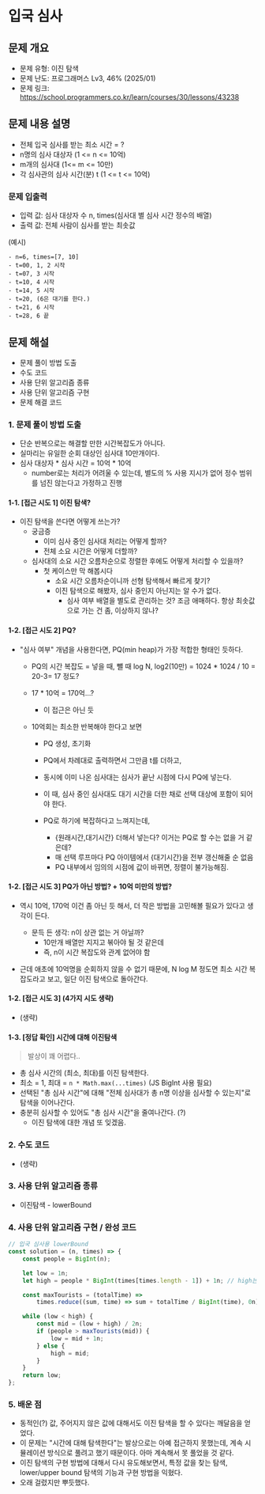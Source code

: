# 입국 심사

## 문제 개요

-   문제 유형: 이진 탐색
-   문제 난도: 프로그래머스 Lv3, 46% (2025/01)
-   문제 링크: https://school.programmers.co.kr/learn/courses/30/lessons/43238

## 문제 내용 설명

-   전체 입국 심사를 받는 최소 시간 = ?
-   n명의 심사 대상자 (1 <= n <= 10억)
-   m개의 심사대 (1<= m <= 10만)
-   각 심사관의 심사 시간(분) t (1 <= t <= 10억)

### 문제 입출력

-   입력 값: 심사 대상자 수 n, times(심사대 별 심사 시간 정수의 배열)
-   출력 값: 전체 사람이 심사를 받는 최솟값

(예시)

```
- n=6, times=[7, 10]
- t=00, 1, 2 시작
- t=07, 3 시작
- t=10, 4 시작
- t=14, 5 시작
- t=20, (6은 대기를 한다.)
- t=21, 6 시작
- t=28, 6 끝
```

## 문제 해설

-   문제 풀이 방법 도출
-   수도 코드
-   사용 단위 알고리즘 종류
-   사용 단위 알고리즘 구현
-   문제 해결 코드

### 1. 문제 풀이 방법 도출

-   단순 반복으로는 해결할 만한 시간복잡도가 아니다.
-   실마리는 유일한 순회 대상인 심사대 10만개이다.
-   심사 대상자 \* 심사 시간 = 10억 \* 10억
    -   number로는 처리가 어려울 수 있는데, 별도의 % 사용 지시가 없어 정수 범위를 넘진 않는다고 가정하고 진행

#### 1-1. [접근 시도 1] 이진 탐색?

-   이진 탐색을 쓴다면 어떻게 쓰는가?
    -   궁금증
        -   이미 심사 중인 심사대 처리는 어떻게 할까?
        -   전체 소요 시간은 어떻게 더할까?
    -   심사대의 소요 시간 오름차순으로 정렬한 후에도 어떻게 처리할 수 있을까?
        -   첫 케이스만 막 해봅시다
            -   소요 시간 오름차순이니까 선형 탐색해서 빠르게 찾기?
            -   이진 탐색으로 해봤자, 심사 중인지 아닌지는 알 수가 없다.
                -   심사 여부 배열을 별도로 관리하는 것? 조금 애매하다. 항상 최솟값으로 가는 건 좀, 이상하지 않나?

#### 1-2. [접근 시도 2] PQ?

-   "심사 여부" 개념을 사용한다면, PQ(min heap)가 가장 적합한 형태인 듯하다.

    -   PQ의 시간 복잡도 = 넣을 때, 뺄 때 log N, log2(10만) = 1024 \* 1024 / 10 = 20-3= 17 정도?
    -   17 \* 10억 = 170억...?
        -   이 접근은 아닌 듯
    -   10억회는 최소한 반복해야 한다고 보면

        -   PQ 생성, 초기화
        -   PQ에서 차례대로 출력하면서 그만큼 t를 더하고,
        -   동시에 이미 나온 심사대는 심사가 끝난 시점에 다시 PQ에 넣는다.
        -   이 때, 심사 중인 심사대도 대기 시간을 더한 채로 선택 대상에 포함이 되어야 한다.
        -   PQ로 하기에 복잡하다고 느껴지는데,

            -   {원래시간,대기시간} 더해서 넣는다? 이거는 PQ로 할 수는 없을 거 같은데?
            -   매 선택 루프마다 PQ 아이템에서 {대기시간}을 전부 갱신해줄 순 없음
            -   PQ 내부에서 임의의 시점에 값이 바뀌면, 정렬이 불가능해짐.

#### 1-2. [접근 시도 3] PQ가 아닌 방법? + 10억 미만의 방법?

-   역시 10억, 170억 이건 좀 아닌 듯 해서, 더 작은 방법을 고민해볼 필요가 있다고 생각이 든다.

    -   문득 든 생각: n이 상관 없는 거 아닐까?
        -   10만개 배열만 지지고 볶아야 될 것 같은데
        -   즉, n이 시간 복잡도와 관계 없어야 함

-   근데 애초에 10억명을 순회하지 않을 수 없기 때문에, N log M 정도면 최소 시간 복잡도라고 보고, 일단 이진 탐색으로 돌아간다.

#### 1-2. [접근 시도 3] (4가지 시도 생략)

-   (생략)

#### 1-3. [정답 확인] 시간에 대해 이진탐색

> 발상이 꽤 어렵다..

-   총 심사 시간의 (최소, 최대)를 이진 탐색한다.
-   최소 = 1, 최대 = `n * Math.max(...times)` (JS BigInt 사용 필요)
-   선택된 "총 심사 시간"에 대해 "전체 심사대가 총 n명 이상을 심사할 수 있는지"로 탐색을 이어나간다.
-   충분히 심사할 수 있어도 "총 심사 시간"을 줄여나간다. (?)
    -   이진 탐색에 대한 개념 또 잊겠음.

### 2. 수도 코드

-   (생략)

### 3. 사용 단위 알고리즘 종류

-   이진탐색 - lowerBound

### 4. 사용 단위 알고리즘 구현 / 완성 코드

```js
// 입국 심사용 lowerBound
const solution = (n, times) => {
    const people = BigInt(n);

    let low = 1n;
    let high = people * BigInt(times[times.length - 1]) + 1n; // high는 정상 범위 + 1

    const maxTourists = (totalTime) =>
        times.reduce((sum, time) => sum + totalTime / BigInt(time), 0n);

    while (low < high) {
        const mid = (low + high) / 2n;
        if (people > maxTourists(mid)) {
            low = mid + 1n;
        } else {
            high = mid;
        }
    }
    return low;
};
```

### 5. 배운 점

-   동적인(?) 값, 주어지지 않은 값에 대해서도 이진 탐색을 할 수 있다는 깨달음을 얻었다.
-   이 문제는 "시간에 대해 탐색한다"는 발상으로는 아예 접근하지 못했는데, 계속 시뮬레이션 방식으로 풀려고 했기 때문이다. 아마 계속해서 못 풀었을 것 같다.
-   이진 탐색의 구현 방법에 대해서 다시 유도해보면서, 특정 값을 찾는 탐색, lower/upper bound 탐색의 기능과 구현 방법을 익혔다.
-   오래 걸렸지만 뿌듯했다.
